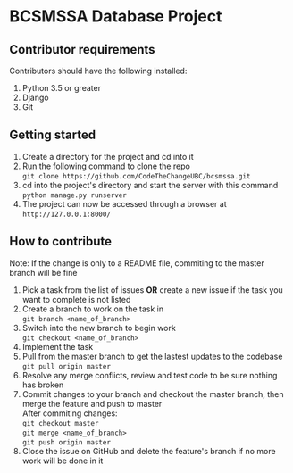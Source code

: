 # BCSMSSA Database Project

## Contributor requirements 
Contributors should have the following installed:  
1. Python 3.5 or greater  
2. Django   
3. Git

## Getting started
1. Create a directory for the project and cd into it
2. Run the following command to clone the repo  
``git clone https://github.com/CodeTheChangeUBC/bcsmssa.git``
3. cd into the project's directory and start the server with this command  
``python manage.py runserver``  
4. The project can now be accessed through a browser at  
``http://127.0.0.1:8000/``

## How to contribute
Note: If the change is only to a README file, commiting to the master branch will be fine  

1. Pick a task from the list of issues **OR** create a new issue if the task you want to complete is not listed 
2. Create a branch to work on the task in  
``git branch <name_of_branch>``
3. Switch into the new branch to begin work  
``git checkout <name_of_branch>``  
4. Implement the task
5. Pull from the master branch to get the lastest updates to the codebase  
``git pull origin master``
6. Resolve any merge conflicts, review and test code to be sure nothing has broken
8. Commit changes to your branch and checkout the master branch, then merge the feature and push to master  
After commiting changes:  
``git checkout master``  
``git merge <name_of_branch>``  
``git push origin master``
8. Close the issue on GitHub and delete the feature's branch if no more work will be done in it
